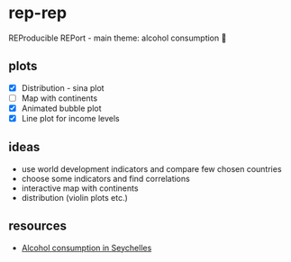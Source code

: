 # rep-rep
REProducible REPort - main theme: alcohol consumption 🍷

## plots
- [x] Distribution - sina plot
- [ ] Map with continents
- [x] Animated bubble plot
- [x] Line plot for income levels

## ideas
* use world development indicators and compare few chosen countries
* choose some indicators and find correlations
* interactive map with continents
* distribution (violin plots etc.)

## resources
* [Alcohol consumption in Seychelles](https://academic.oup.com/alcalc/article/34/5/773/120544)
